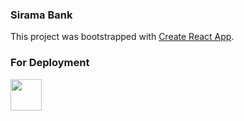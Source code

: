### Sirama Bank


This project was bootstrapped with [Create React App](https://github.com/facebook/create-react-app).

### For Deployment
<a href="https://www.geeksforgeeks.org/how-to-deploy-react-app-to-heroku/"><img src="https://pbs.twimg.com/profile_images/1304985167476523008/QNHrwL2q_400x400.jpg" width="50px"></a>
